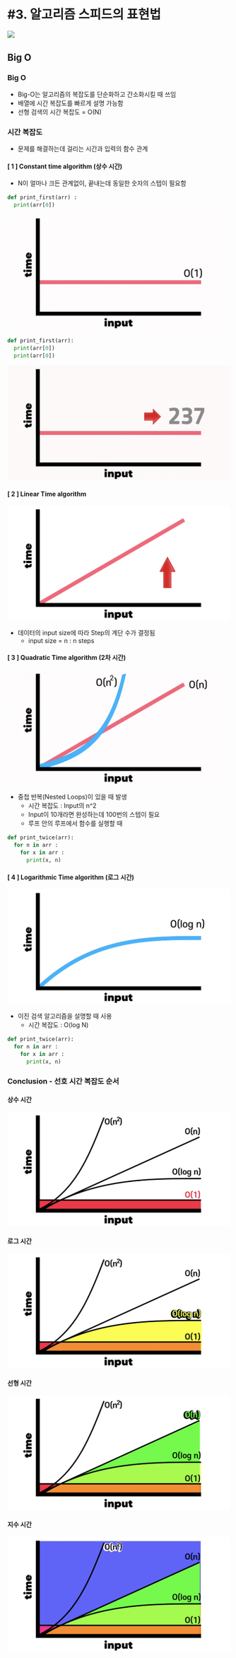 # #3. 알고리즘 스피드의 표현법

<img src="https://img.shields.io/badge/JavaScript-FDC813?style=flat&logo=JavaScript&logoColor=black"/>

## Big O

### Big O

- Big-O는 알고리즘의 복잡도를 단순화하고 간소화시킬 때 쓰임
- 배열에 시간 복잡도를 빠르게 설명 가능함
- 선형 검색의 시간 복잡도 = O(N)

### 시간 복잡도

- 문제를 해결하는데 걸리는 시간과 입력의 함수 관계

#### [ 1 ] Constant time algorithm (상수 시간)

- N이 얼마나 크든 관계없이, 끝내는데 동일한 숫자의 스텝이 필요함

```python
def print_first(arr) :
  print(arr[0])
```

![](/Images/data-algorithm/constant.png)

```python
def print_first(arr):
  print(arr[0])
  print(arr[0])
```

![](/Images/data-algorithm/constant1.png)

#### [ 2 ] Linear Time algorithm

![](/Images/data-algorithm/linear.png)

- 데이터의 input size에 따라 Step의 계단 수가 결정됨
  - input size = n : n steps

#### [ 3 ] Quadratic Time algorithm (2차 시간)

![](/Images/data-algorithm/quadratic.png)

- 중첩 반복(Nested Loops)이 있을 때 발생
  - 시간 복잡도 : Input의 n^2
  - Input이 10개라면 완성하는데 100번의 스텝이 필요
  - 루프 안의 루프에서 함수를 실행할 때

```python
def print_twice(arr):
  for n in arr :
    for x in arr :
      print(x, n)
```

#### [ 4 ] Logarithmic Time algorithm (로그 시간)

![](/Images/data-algorithm/logarithmic.png)

- 이진 검색 알고리즘을 설명할 때 사용
  - 시간 복잡도 : O(log N)

```python
def print_twice(arr):
  for n in arr :
    for x in arr :
      print(x, n)
```

### Conclusion - 선호 시간 복잡도 순서

#### 상수 시간

![](/Images/data-algorithm/speed1.png)

#### 로그 시간

![](/Images/data-algorithm/speed2.png)

#### 선형 시간

![](/Images/data-algorithm/speed3.png)

#### 지수 시간

![](/Images/data-algorithm/algorithm_speed.png)
